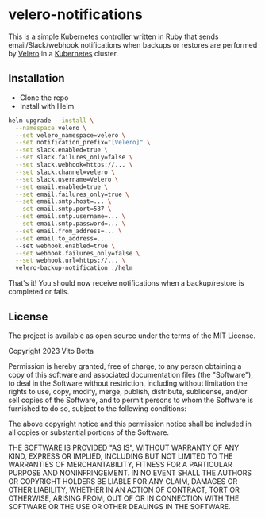 # velero-notifications

This is a simple Kubernetes controller written in Ruby that sends email/Slack/webhook notifications when backups or restores are performed by [Velero](https://velero.io/) in a [Kubernetes](https://kubernetes.io/) cluster.

## Installation

- Clone the repo
- Install with Helm

```bash
helm upgrade --install \
  --namespace velero \
  --set velero_namespace=velero \
  --set notification_prefix="[Velero]" \
  --set slack.enabled=true \
  --set slack.failures_only=false \
  --set slack.webhook=https://... \
  --set slack.channel=velero \
  --set slack.username=Velero \
  --set email.enabled=true \
  --set email.failures_only=true \
  --set email.smtp.host=... \
  --set email.smtp.port=587 \
  --set email.smtp.username=... \
  --set email.smtp.password=... \
  --set email.from_address=... \
  --set email.to_address=...
  --set webhook.enabled=true \
  --set webhook.failures_only=false \
  --set webhook.url=https://... \
  velero-backup-notification ./helm
```

That's it! You should now receive notifications when a backup/restore is completed or fails.

## License

The project is available as open source under the terms of the MIT License.

Copyright 2023 Vito Botta

Permission is hereby granted, free of charge, to any person obtaining a copy of this software and associated documentation files (the "Software"), to deal in the Software without restriction, including without limitation the rights to use, copy, modify, merge, publish, distribute, sublicense, and/or sell copies of the Software, and to permit persons to whom the Software is furnished to do so, subject to the following conditions:

The above copyright notice and this permission notice shall be included in all copies or substantial portions of the Software.

THE SOFTWARE IS PROVIDED "AS IS", WITHOUT WARRANTY OF ANY KIND, EXPRESS OR IMPLIED, INCLUDING BUT NOT LIMITED TO THE WARRANTIES OF MERCHANTABILITY, FITNESS FOR A PARTICULAR PURPOSE AND NONINFRINGEMENT. IN NO EVENT SHALL THE AUTHORS OR COPYRIGHT HOLDERS BE LIABLE FOR ANY CLAIM, DAMAGES OR OTHER LIABILITY, WHETHER IN AN ACTION OF CONTRACT, TORT OR OTHERWISE, ARISING FROM, OUT OF OR IN CONNECTION WITH THE SOFTWARE OR THE USE OR OTHER DEALINGS IN THE SOFTWARE.
